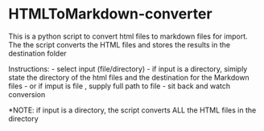 # HTMLToMarkdown-converter
This is a python script to convert html files to markdown files for import. The the script converts the HTML files and stores the results in the destination folder

Instructions:
    - select input (file/directory) 
    - if input is a directory, simiply state the directory of the html files and the destination for the Markdown files
    - or if imput is file , supply full path to file
    - sit back and watch conversion


*NOTE:
      if input is a directory, the script converts ALL the HTML files in the directory       


